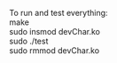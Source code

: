 To run and test everything: <br>
make <br>
sudo insmod devChar.ko <br>
sudo ./test <br>
sudo rmmod devChar.ko <br>
